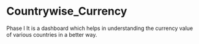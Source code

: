 # Countrywise_Currency
Phase I
It is a dashboard which helps in understanding the currency value of various countries in a better way.
